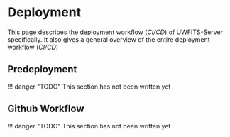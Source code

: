# Deployment

This page describes the deployment workflow (_CI/CD_) of UWFITS-Server specifically. It also gives a general overview of the entire deployment workflow (_CI/CD_)

## Predeployment

!!! danger "TODO"
    This section has not been written yet

## Github Workflow

!!! danger "TODO"
    This section has not been written yet
